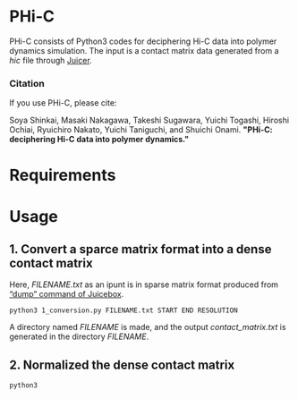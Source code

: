 # PHi-C

PHi-C consists of Python3 codes for deciphering Hi-C data into polymer dynamics simulation.
The input is a contact matrix data generated from a _hic_ file through [Juicer](https://github.com/aidenlab/juicer).

### Citation

If you use PHi-C, please cite:

Soya Shinkai, Masaki Nakagawa, Takeshi Sugawara, Yuichi Togashi, Hiroshi Ochiai,
Ryuichiro Nakato, Yuichi Taniguchi, and Shuichi Onami.
**"PHi-C: deciphering Hi-C data into polymer dynamics."**

# Requirements

# Usage

## 1. Convert a sparce matrix format into a dense contact matrix

Here, _FILENAME.txt_ as an ipunt is in sparse matrix format produced from [“dump” command of Juicebox](https://github.com/aidenlab/juicer/wiki/Data-Extraction).

    python3 1_conversion.py FILENAME.txt START END RESOLUTION

A directory named _FILENAME_ is made,
and the output _contact_matrix.txt_ is generated in the directory _FILENAME_.

## 2. Normalized the dense contact matrix


    python3
